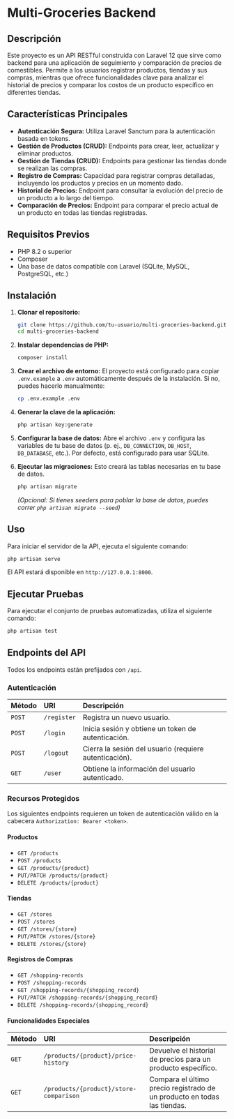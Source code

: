 # Multi-Groceries Backend

## Descripción

Este proyecto es un API RESTful construida con Laravel 12 que sirve como backend para una aplicación de seguimiento y comparación de precios de comestibles. Permite a los usuarios registrar productos, tiendas y sus compras, mientras que ofrece funcionalidades clave para analizar el historial de precios y comparar los costos de un producto específico en diferentes tiendas.

## Características Principales

*   **Autenticación Segura:** Utiliza Laravel Sanctum para la autenticación basada en tokens.
*   **Gestión de Productos (CRUD):** Endpoints para crear, leer, actualizar y eliminar productos.
*   **Gestión de Tiendas (CRUD):** Endpoints para gestionar las tiendas donde se realizan las compras.
*   **Registro de Compras:** Capacidad para registrar compras detalladas, incluyendo los productos y precios en un momento dado.
*   **Historial de Precios:** Endpoint para consultar la evolución del precio de un producto a lo largo del tiempo.
*   **Comparación de Precios:** Endpoint para comparar el precio actual de un producto en todas las tiendas registradas.

## Requisitos Previos

*   PHP 8.2 o superior
*   Composer
*   Una base de datos compatible con Laravel (SQLite, MySQL, PostgreSQL, etc.)

## Instalación

1.  **Clonar el repositorio:**
    ```bash
    git clone https://github.com/tu-usuario/multi-groceries-backend.git
    cd multi-groceries-backend
    ```

2.  **Instalar dependencias de PHP:**
    ```bash
    composer install
    ```

3.  **Crear el archivo de entorno:**
    El proyecto está configurado para copiar `.env.example` a `.env` automáticamente después de la instalación. Si no, puedes hacerlo manualmente:
    ```bash
    cp .env.example .env
    ```

4.  **Generar la clave de la aplicación:**
    ```bash
    php artisan key:generate
    ```

5.  **Configurar la base de datos:**
    Abre el archivo `.env` y configura las variables de tu base de datos (p. ej., `DB_CONNECTION`, `DB_HOST`, `DB_DATABASE`, etc.). Por defecto, está configurado para usar SQLite.

6.  **Ejecutar las migraciones:**
    Esto creará las tablas necesarias en tu base de datos.
    ```bash
    php artisan migrate
    ```
    *(Opcional: Si tienes seeders para poblar la base de datos, puedes correr `php artisan migrate --seed`)*

## Uso

Para iniciar el servidor de la API, ejecuta el siguiente comando:

```bash
php artisan serve
```

El API estará disponible en `http://127.0.0.1:8000`.

## Ejecutar Pruebas

Para ejecutar el conjunto de pruebas automatizadas, utiliza el siguiente comando:

```bash
php artisan test
```

## Endpoints del API

Todos los endpoints están prefijados con `/api`.

### Autenticación

| Método | URI | Descripción |
| :--- | :--- | :--- |
| `POST` | `/register` | Registra un nuevo usuario. |
| `POST` | `/login` | Inicia sesión y obtiene un token de autenticación. |
| `POST` | `/logout` | Cierra la sesión del usuario (requiere autenticación). |
| `GET` | `/user` | Obtiene la información del usuario autenticado. |

### Recursos Protegidos

Los siguientes endpoints requieren un token de autenticación válido en la cabecera `Authorization: Bearer <token>`.

#### Productos
*   `GET /products`
*   `POST /products`
*   `GET /products/{product}`
*   `PUT/PATCH /products/{product}`
*   `DELETE /products/{product}`

#### Tiendas
*   `GET /stores`
*   `POST /stores`
*   `GET /stores/{store}`
*   `PUT/PATCH /stores/{store}`
*   `DELETE /stores/{store}`

#### Registros de Compras
*   `GET /shopping-records`
*   `POST /shopping-records`
*   `GET /shopping-records/{shopping_record}`
*   `PUT/PATCH /shopping-records/{shopping_record}`
*   `DELETE /shopping-records/{shopping_record}`

#### Funcionalidades Especiales

| Método | URI | Descripción |
| :--- | :--- | :--- |
| `GET` | `/products/{product}/price-history` | Devuelve el historial de precios para un producto específico. |
| `GET` | `/products/{product}/store-comparison` | Compara el último precio registrado de un producto en todas las tiendas. |